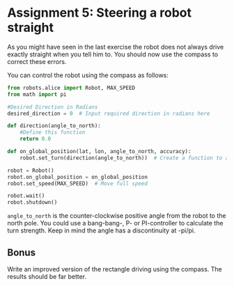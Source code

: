 # Assignment 5: Steering a robot straight

As you might have seen in the last exercise the robot does not always drive exactly straight when you tell him to. You should now use the compass to correct these errors.

You can control the robot using the compass as follows:

```python
from robots.alice import Robot, MAX_SPEED
from math import pi

#Desired Direction in Radians
desired_direction = 0  # Input required direction in radians here

def direction(angle_to_north):
    #Define this function
    return 0.0

def on_global_position(lat, lon, angle_to_north, accuracy):
    robot.set_turn(direction(angle_to_north))  # Create a function to allow robot to move towards desired direction

robot = Robot()
robot.on_global_position = on_global_position
robot.set_speed(MAX_SPEED)  # Move full speed

robot.wait()
robot.shutdown()

```

`angle_to_north` is the counter-clockwise positive angle from the robot to the north pole.
You could use a bang-bang-, P- or PI-controller to calculate the turn strength.
Keep in mind the angle has a discontinuity at -pi/pi.


## Bonus

Write an improved version of the rectangle driving using the compass. The results should be far better.

